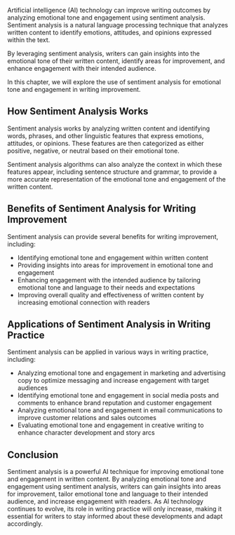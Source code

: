 
Artificial intelligence (AI) technology can improve writing outcomes by analyzing emotional tone and engagement using sentiment analysis. Sentiment analysis is a natural language processing technique that analyzes written content to identify emotions, attitudes, and opinions expressed within the text.

By leveraging sentiment analysis, writers can gain insights into the emotional tone of their written content, identify areas for improvement, and enhance engagement with their intended audience.

In this chapter, we will explore the use of sentiment analysis for emotional tone and engagement in writing improvement.

How Sentiment Analysis Works
----------------------------

Sentiment analysis works by analyzing written content and identifying words, phrases, and other linguistic features that express emotions, attitudes, or opinions. These features are then categorized as either positive, negative, or neutral based on their emotional tone.

Sentiment analysis algorithms can also analyze the context in which these features appear, including sentence structure and grammar, to provide a more accurate representation of the emotional tone and engagement of the written content.

Benefits of Sentiment Analysis for Writing Improvement
------------------------------------------------------

Sentiment analysis can provide several benefits for writing improvement, including:

* Identifying emotional tone and engagement within written content
* Providing insights into areas for improvement in emotional tone and engagement
* Enhancing engagement with the intended audience by tailoring emotional tone and language to their needs and expectations
* Improving overall quality and effectiveness of written content by increasing emotional connection with readers

Applications of Sentiment Analysis in Writing Practice
------------------------------------------------------

Sentiment analysis can be applied in various ways in writing practice, including:

* Analyzing emotional tone and engagement in marketing and advertising copy to optimize messaging and increase engagement with target audiences
* Identifying emotional tone and engagement in social media posts and comments to enhance brand reputation and customer engagement
* Analyzing emotional tone and engagement in email communications to improve customer relations and sales outcomes
* Evaluating emotional tone and engagement in creative writing to enhance character development and story arcs

Conclusion
----------

Sentiment analysis is a powerful AI technique for improving emotional tone and engagement in written content. By analyzing emotional tone and engagement using sentiment analysis, writers can gain insights into areas for improvement, tailor emotional tone and language to their intended audience, and increase engagement with readers. As AI technology continues to evolve, its role in writing practice will only increase, making it essential for writers to stay informed about these developments and adapt accordingly.
